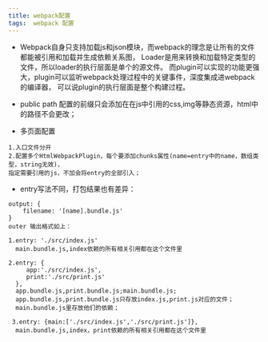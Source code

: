 ```yaml
---
title: webpack配置
tags:  webpack 配置
---
```

- Webpack自身只支持加载js和json模块，而webpack的理念是让所有的文件都能被引用和加载并生成依赖关系图，
  Loader是用来转换和加载特定类型的文件，所以loader的执行层面是单个的源文件。
  而plugin可以实现的功能更强大，plugin可以监听webpack处理过程中的关键事件，深度集成进webpack的编译器，
  可以说plugin的执行层面是整个构建过程。

- public path 配置的前缀只会添加在在js中引用的css,img等静态资源，html中的路径不会更改；
- 多页面配置
```
1.入口文件分开
2.配置多个HtmlWebpackPlugin，每个要添加chunks属性(name=entry中的name，数组类型，string无效)，
指定需要引用的js，不加会将entry的全部引入；
```
- entry写法不同，打包结果也有差异：

```
output: {
    filename: '[name].bundle.js'
}
outer 输出格式如上：

1.entry: './src/index.js'  
  main.bundle.js,index依赖的所有相关引用都在这个文件里

2.entry: {
     app:'./src/index.js',
     print:'./src/print.js'
  },
  app.bundle.js,print.bundle.js;main.bundle.js;
  app.bundle.js,print.bundle.js只存放index.js,print.js对应的文件；
  main.bundle.js里存放他们的依赖；

 3.entry: {main:['./src/index.js','./src/print.js']},
  main.bundle.js,index，print依赖的所有相关引用都在这个文件里
```
